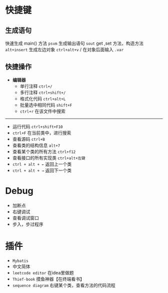 # 快捷键
## 生成语句
快速生成 main() 方法   `psvm`
生成输出语句   `sout`
get ,set 方法，构造方法   `alt+insert`
生成左边对象   `ctrl+alt+v` / 在对象后面输入 `.var`

## 快捷操作
- **编辑器**
	- 单行注释   `ctrl+/`
	- 多行注释   `ctrl+shift+/`
	- 格式化代码   `ctrl+alt+L`
	- 批量选中相同代码  `shift+F` 
	- `ctrl+r` 在该文件中搜索

---

- 运行代码   `ctrl+shift+F10`
- `ctrl+F` 在当前类中，进行搜索
- 查看源码   `ctrl+B`
- 查看类的结构信息   `alt+7`
- 查看某个类的所有方法 `ctrl+f12`
- 查看接口的所有实现类 `ctrl+alt+左键`
- `ctrl + alt + ←` 返回上一个类
- `ctrl + alt + →` 返回下一个类

# Debug
- 加断点
- 右键调试
- 查看调试窗口
- 步入，步过程序

# 插件
- `Mybatis`
- 中文简体
- `leetcode editor` 在idea里做题
- `Thief-book` 摸鱼神器【在终端看书】
- `sequence diagram` 右键某个类，查看方法的代码流程















